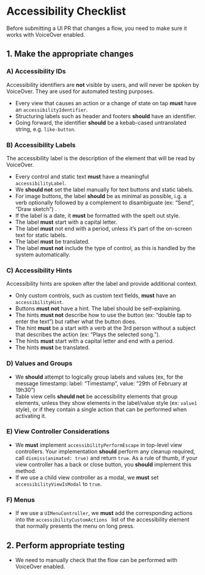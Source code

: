 # Accessibility Checklist

Before submitting a UI PR that changes a flow, you need to make sure it works with VoiceOver enabled.

## 1. Make the appropriate changes

### A) Accessibility IDs

Accessibility identifiers are **not** visible by users, and will never be spoken by VoiceOver. They are used for automated testing purposes. 

- Every view that causes an action or a change of state on tap **must** have an `accessibilityIdentifier`.
- Structuring labels such as header and footers **should** have an identifier.
- Going forward, the identifier **should** be a kebab-cased untranslated string, e.g.  `like-button`.

### B) Accessibility Labels

The accessibility label is the description of the element that will be read by VoiceOver.

- Every control and static text **must** have a meaningful `accessibilityLabel`.
- We **should not** set the label manually for text buttons and static labels.
- For image buttons, the label **should** be as minimal as possible, i.g. a verb optionally followed by a complement to disambiguate (ex: “Send”, “Draw sketch”) .
- If the label is a date, it **must** be formatted with the spelt out style.
- The label **must** start with a capital letter.
- The label **must** not end with a period, unless it’s part of the on-screen text for static labels.
- The label **must** be translated.
- The label **must not** include the type of control, as this is handled by the system automatically.

### C) Accessibility Hints

Accessibility hints are spoken after the label and provide additional context.

- Only custom controls, such as custom text fields, **must** have an `accessibilityHint`.
- Buttons **must not** have a hint. The label should be self-explaining.
- The hints **must not** describe how to use the button (ex: “double tap to enter the text”) but rather what the button does.
- The hint **must** be a start with a verb at the 3rd person without a subject that describes the action (ex: “Plays the selected song.”).
- The hints **must** start with a capital letter and end with a period.
- The hints **must** be translated.

### D) Values and Groups

- We **should** attempt to logically group labels and values (ex, for the message timestamp: label: “Timestamp”, value: “29th of February at 19h30”)
- Table view cells **should not** be accessibility elements that group elements, unless they show elements in the label/value style (ex: `value1` style), or if they contain a single action that can be performed when activating it.

### E) View Controller Considerations

- We **must** implement `accessibilityPerformEscape` in top-level view controllers. Your implementation **should** perform any cleanup required, call `dismiss(animated: true)` and return `true`. As a rule of thumb, if your view controller has a back or close button, you **should** implement this method.
- If we use a child view controller as a modal, we **must** set `accessibilityViewIsModal` to `true`.

### F) Menus

- If we use a `UIMenuController`, we **must** add the corresponding actions into the `accessibilityCustomActions ` list of the accessibility element that normally presents the menu on long press.

## 2. Perform appropriate testing

- We need to manually check that the flow can be performed with VoiceOver enabled.

